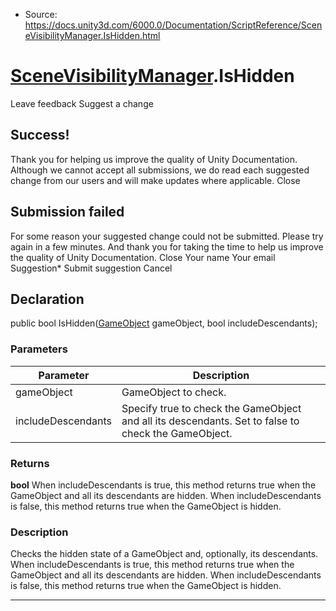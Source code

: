 * Source: https://docs.unity3d.com/6000.0/Documentation/ScriptReference/SceneVisibilityManager.IsHidden.html

#  [SceneVisibilityManager](https://docs.unity3d.com/6000.0/Documentation/ScriptReference/SceneVisibilityManager.html).IsHidden
Leave feedback
Suggest a change
## Success!
Thank you for helping us improve the quality of Unity Documentation. Although we cannot accept all submissions, we do read each suggested change from our users and will make updates where applicable.
Close
## Submission failed
For some reason your suggested change could not be submitted. Please <a>try again</a> in a few minutes. And thank you for taking the time to help us improve the quality of Unity Documentation.
Close
Your name Your email Suggestion* Submit suggestion
Cancel
## Declaration
public bool IsHidden([GameObject](https://docs.unity3d.com/6000.0/Documentation/ScriptReference/GameObject.html) gameObject, bool includeDescendants); 
### Parameters
Parameter | Description  
---|---  
gameObject | GameObject to check.  
includeDescendants | Specify true to check the GameObject and all its descendants. Set to false to check the GameObject.  
### Returns
**bool** When includeDescendants is true, this method returns true when the GameObject and all its descendants are hidden. When includeDescendants is false, this method returns true when the GameObject is hidden. 
### Description
Checks the hidden state of a GameObject and, optionally, its descendants.
When includeDescendants is true, this method returns true when the GameObject and all its descendants are hidden. When includeDescendants is false, this method returns true when the GameObject is hidden.
* * *
